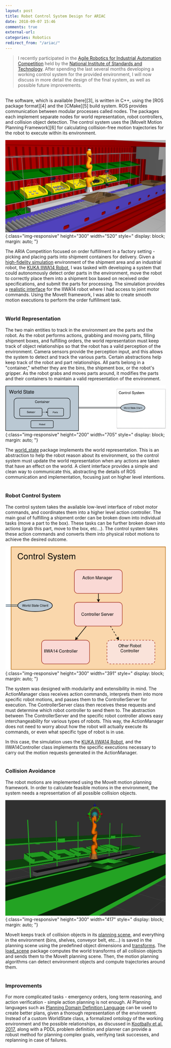 ```yaml
---
layout: post
title: Robot Control System Design for ARIAC
date: 2018-09-07 15:46
comments: true
external-url:
categories: Robotics
redirect_from: "/ariac/"
---
```


> I recently participated in the [Agile Robotics for Industrial Automation Competition][1] held by the [National Institute of Standards and Technology][2]. After spending the last several months developing a working control system for the provided environment, I will now discuss in more detail the design of the final system, as well as possible future improvements. 

<br/>	
The software, which is available [here][3], is written in C++, using the [ROS package format][4] and the [CMake][5] build system. ROS provides communication between modular processes called nodes. The packages each implement separate nodes for world representation, robot controllers, and collision object detection. The control system uses the [MoveIt Motion Planning Framework][6] for calculating collision-free motion trajectories for the robot to execute within its environment. 

![ariac-environment](/assets/ariac/ARIAC-Environment.png){:class="img-responsive" height="300" width="520" style=" display: block; margin: auto; "}
	
The ARIA Competition focused on order fulfillment in a factory setting - picking and placing parts into shipment containers for delivery. Given a [high-fidelity simulation][7] environment of the shipment area and an industrial robot, the [KUKA IIWA14 Robot][8], I was tasked with developing a system that could autonomously detect order parts in the environment, move the robot to correctly place them into a shipment box based on received order specifications, and submit the parts for processing. The simulation provides a [realistic interface][9] for the IIWA14 robot where I had access to joint motor commands. Using the MoveIt framework, I was able to create smooth motion executions to perform the order fulfillment task.
<br/>
<br/>

### World Representation

The two main entities to track in the environment are the parts and the robot. As the robot performs actions, grabbing and moving parts, filling shipment boxes, and fulfilling orders, the world representation must keep track of object relationships so that the robot has a valid perception of the environment. Camera sensors provide the perception input, and this allows the system to detect and track the various parts. Certain abstractions help keep track of the robot and part relationships. All parts belong in a "container," whether they are the bins, the shipment box, or the robot's gripper. As the robot grabs and moves parts around, it modifies the parts and their containers to maintain a valid representation of the environment. 
	
![world-state](/assets/ariac/WorldStateDiagram.png){:class="img-responsive" height="200" width="705" style=" display: block; margin: auto; "}

The [world_state][3] package implements the world representation. This is an abstraction to help the robot reason about its environment, so the control system must update the world representation when any actions are taken that have an effect on the world. A client interface provides a simple and clean way to communicate this, abstracting the details of ROS communication and implementation, focusing just on higher level intentions.
<br/>
<br/>


### Robot Control System

The control system takes the available low-level interface of robot motor commands, and coordinates them into a higher level action controller. The main goal of fulfilling a shipment order can be broken down into individual tasks (move a part to the box). These tasks can be further broken down into actions (grab this part, move to the box, etc...). The control system takes these action commands and converts them into physical robot motions to achieve the desired outcome. 

![control-system](/assets/ariac/ControlSystemDiagram.png){:class="img-responsive" height="300" width="391" style=" display: block; margin: auto; "}
	
The system was designed with modularity and extensibility in mind. The ActionManager class receives action commands, interprets them into more specific robot motions, and passes them to the ControllerServer for execution. The ControllerServer class then receives these requests and must determine which robot controller to send them to. The abstraction between The ControllerServer and the specific robot controller allows easy interchangeability for various types of robots. This way, the ActionManager does not need to worry about how the robot will actually execute its commands, or even what specific type of robot is in use.

In this case, the simulation uses the [KUKA IIWA14 Robot][11], and the IIWA14Controller class implements the specific executions necessary to carry out the motion requests generated in the ActionManager. 
<br/>
<br/>

### Collision Avoidance

The robot motions are implemented using the MoveIt motion planning framework. In order to calculate feasible motions in the environment, the system needs a representation of all possible collision objects. 

![collision-objects](/assets/ariac/ARIAC-Collision-Objects.png){:class="img-responsive" height="300" width="417" style=" display: block; margin: auto; "}

MoveIt keeps track of collision objects in its [planning scene][12], and everything in the environment (bins, shelves, conveyor belt, etc...) is saved in the planning scene using the predefined object dimensions and [transforms][15]. The [load_scene][3] package computes the world transforms of all collision objects and sends them to the MoveIt planning scene. Then, the motion planning algorithms can detect environment objects and compute trajectories around them.
<br/>
<br/>

### Improvements	

For more complicated tasks - emergency orders, long term reasoning, and action verification - simple action planning is not enough. AI Planning languages such as [Planning Domain Definition Language][13] can be used to create better plans, given a thorough representation of the environment. Instead of a custom WorldState class, a formalized ontology of the working environment and the possible relationships, as discussed in [Kootbally et al. 2017][14], along with a PDDL problem definition and planner can provide a robust method for planning complex goals, verifying task successes, and replanning in case of failures. 

<br/>




[1]: https://www.nist.gov/el/intelligent-systems-division-73500/agile-robotics-industrial-automation-competition
[2]: https://www.nist.gov/
[3]: https://github.com/tdonca/ariac-2018-controls
[4]: http://wiki.ros.org/Packages
[5]: https://cmake.org/
[6]: https://moveit.ros.org/
[7]: http://gazebosim.org/
[8]: https://www.kuka.com/en-us/products/robotics-systems/industrial-robots/lbr-iiwa
[9]: https://github.com/IFL-CAMP/iiwa_stack
[11]: https://www.kuka.com/en-us/products/robotics-systems/industrial-robots/lbr-iiwa
[12]: http://docs.ros.org/kinetic/api/moveit_tutorials/html/doc/planning_scene_ros_api/planning_scene_ros_api_tutorial.html
[13]: https://www.cs.cmu.edu/afs/cs/project/jair/pub/volume20/fox03a-html/node2.html
[14]: https://www.nist.gov/publications/overview-ontology-based-approach-kit-building-applications
[15]: http://wiki.ros.org/tf2


